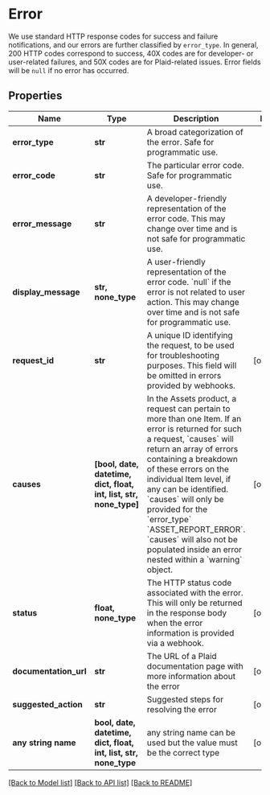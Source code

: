 # Error

We use standard HTTP response codes for success and failure notifications, and our errors are further classified by `error_type`. In general, 200 HTTP codes correspond to success, 40X codes are for developer- or user-related failures, and 50X codes are for Plaid-related issues.  Error fields will be `null` if no error has occurred.

## Properties
Name | Type | Description | Notes
------------ | ------------- | ------------- | -------------
**error_type** | **str** | A broad categorization of the error. Safe for programmatic use. | 
**error_code** | **str** | The particular error code. Safe for programmatic use. | 
**error_message** | **str** | A developer-friendly representation of the error code. This may change over time and is not safe for programmatic use. | 
**display_message** | **str, none_type** | A user-friendly representation of the error code. &#x60;null&#x60; if the error is not related to user action.  This may change over time and is not safe for programmatic use. | 
**request_id** | **str** | A unique ID identifying the request, to be used for troubleshooting purposes. This field will be omitted in errors provided by webhooks. | [optional] 
**causes** | **[bool, date, datetime, dict, float, int, list, str, none_type]** | In the Assets product, a request can pertain to more than one Item. If an error is returned for such a request, &#x60;causes&#x60; will return an array of errors containing a breakdown of these errors on the individual Item level, if any can be identified.  &#x60;causes&#x60; will only be provided for the &#x60;error_type&#x60; &#x60;ASSET_REPORT_ERROR&#x60;. &#x60;causes&#x60; will also not be populated inside an error nested within a &#x60;warning&#x60; object. | [optional] 
**status** | **float, none_type** | The HTTP status code associated with the error. This will only be returned in the response body when the error information is provided via a webhook. | [optional] 
**documentation_url** | **str** | The URL of a Plaid documentation page with more information about the error | [optional] 
**suggested_action** | **str** | Suggested steps for resolving the error | [optional] 
**any string name** | **bool, date, datetime, dict, float, int, list, str, none_type** | any string name can be used but the value must be the correct type | [optional]

[[Back to Model list]](../README.md#documentation-for-models) [[Back to API list]](../README.md#documentation-for-api-endpoints) [[Back to README]](../README.md)


